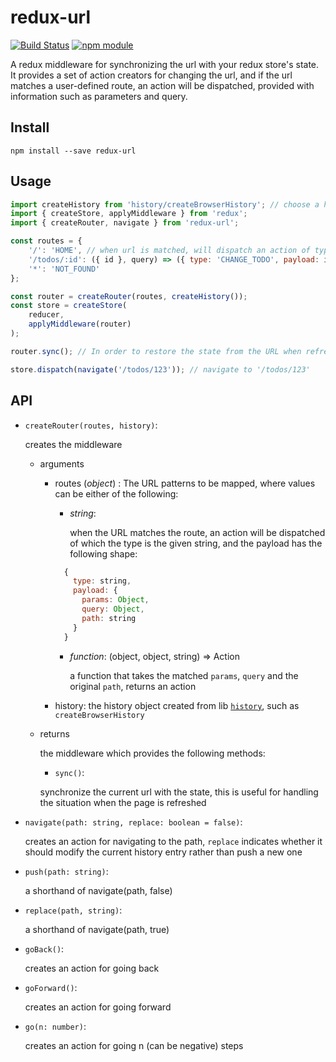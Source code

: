 # redux-url

[![Build Status](https://travis-ci.org/jedirandy/redux-url.svg?branch=master)](https://travis-ci.org/jedirandy/redux-url)
[![npm module](https://badge.fury.io/js/redux-url.svg)](https://www.npmjs.org/package/redux-url)

A redux middleware for synchronizing the url with your redux store's state. It provides a set of action creators for changing the url, and if the url matches a user-defined route, an action will be dispatched, provided with information such as parameters and query.

## Install

```
npm install --save redux-url
```

## Usage

```javascript
import createHistory from 'history/createBrowserHistory'; // choose a history implementation
import { createStore, applyMiddleware } from 'redux';
import { createRouter, navigate } from 'redux-url';

const routes = {
    '/': 'HOME', // when url is matched, will dispatch an action of type 'HOME', the payload contains matched params and query
    '/todos/:id': ({ id }, query) => ({ type: 'CHANGE_TODO', payload: id, query }), // you can also pass a function to transform the action, the matched params, query and the original path will be passed in
    '*': 'NOT_FOUND'
};

const router = createRouter(routes, createHistory());
const store = createStore(
    reducer,
    applyMiddleware(router)
);

router.sync(); // In order to restore the state from the URL when refreshed

store.dispatch(navigate('/todos/123')); // navigate to '/todos/123'

```

## API

* `createRouter(routes, history)`:

  creates the middleware
  - arguments
    * routes (*object*) : The URL patterns to be mapped, where values can be either of the following:
      * *string*:

        when the URL matches the route, an action will be dispatched of which the type is the given string, and the payload has the following shape:

      ```javascript
        {
          type: string,
          payload: {
            params: Object,
            query: Object,
            path: string
          }
        }
      ```

      * *function*: (object, object, string) => Action

        a function that takes the matched `params`, `query` and the original `path`, returns an action

    * history: the history object created from lib [`history`](https://github.com/ReactTraining/history),
    such as `createBrowserHistory`

  - returns

    the middleware which provides the following methods:

    * `sync()`:

    synchronize the current url with the state, this is useful for handling the situation when the page is refreshed

* `navigate(path: string, replace: boolean = false)`:

  creates an action for navigating to the path, `replace` indicates whether it should modify the current history entry rather than push a new one

* `push(path: string)`:

  a shorthand of navigate(path, false)

* `replace(path, string)`:

  a shorthand of navigate(path, true)

* `goBack()`:

  creates an action for going back

* `goForward()`:

  creates an action for going forward

* `go(n: number)`:

  creates an action for going n (can be negative) steps
